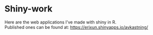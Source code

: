 # Shiny-work
Here are the web applications I've made with shiny in R.  
Published ones can be found at: 
https://erixun.shinyapps.io/avkastning/
